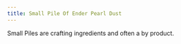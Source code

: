 ```yaml
---
title: Small Pile Of Ender Pearl Dust
---
```


<ItemImage file="small_pile_of_ender_pearl_dust" alt="Small Pile Of Ender Pearl Dust" size="200" />

Small Piles are crafting ingredients and often a by product.
